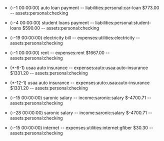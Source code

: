 - (*-*-1 00:00:00) auto loan payment
-- liabilities:personal:car-loan $773.00
-- assets:personal:checking

- (*-*-4 00:00:00) student loans payment
-- liabilities:personal:student-loans $590.00
-- assets:personal:checking

- (*-*-19 00:00:00) electricity bill 
-- expenses:utilities:electricity
-- assets:personal:checking

- (*-*-1 00:00:00) rent 
-- expenses:rent $1667.00
-- assets:personal:checking

- (*-6-1) usaa auto insurance 
-- expenses:auto:usaa:auto-insurance $1331.20
-- assets:personal:checking

- (*-12-1) usaa auto insurance 
-- expenses:auto:usaa:auto-insurance $1331.20
-- assets:personal:checking

- (*-*-15 00:00:00) saronic salary 
-- income:saronic:salary $-4700.71
-- assets:personal:checking

- (*-*-28 00:00:00) saronic salary 
-- income:saronic:salary $-4700.71
-- assets:personal:checking

- (*-*-15 00:00:00) internet
-- expenses:utilities:internet:gfiber $30.30
-- assets:personal:checking

